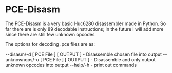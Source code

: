 # PCE-Disasm

The PCE-Disasm is a very basic Huc6280 disassembler made in Python.
So far there are is only 89 decodable instructions; In the future I will add more since there are still few unknown opcodes

The options for decoding .pce files are as:

   --disasm/-d [ PCE File ] [ OUTPUT ] - Disassemble chosen file into output
   --unknownops/-u [ PCE File ] [ OUTPUT ] - Disassemble and only output unknown opcodes into output
   --help/-h - print out commands
